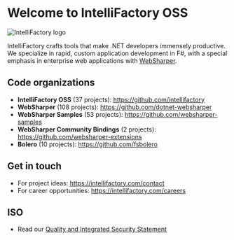 # Welcome to IntelliFactory OSS

![IntelliFactory logo](https://raw.githubusercontent.com/intellifactory/.github/assets/logo.png)

IntelliFactory crafts tools that make .NET developers immensely productive. We specialize in rapid, custom application development in F#, with a special emphasis in enterprise web applications with [WebSharper](https://websharper.com).

## Code organizations

 * **IntelliFactory OSS** (37 projects): https://github.com/intellifactory
 * **WebSharper** (108 projects): https://github.com/dotnet-websharper
 * **WebSharper Samples** (53 projects): https://github.com/websharper-samples
 * **WebSharper Community Bindings** (2 projects): https://github.com/websharper-extensions
 * **Bolero** (10 projects): https://github.com/fsbolero

## Get in touch

 * For project ideas: https://intellifactory.com/contact
 * For career opportunities: https://intellifactory.com/careers

## ISO

 * Read our [Quality and Integrated Security Statement](https://raw.githubusercontent.com/intellifactory/.github/master/assets/QualityAndIntegratedSecurityPolicy.pdf)
